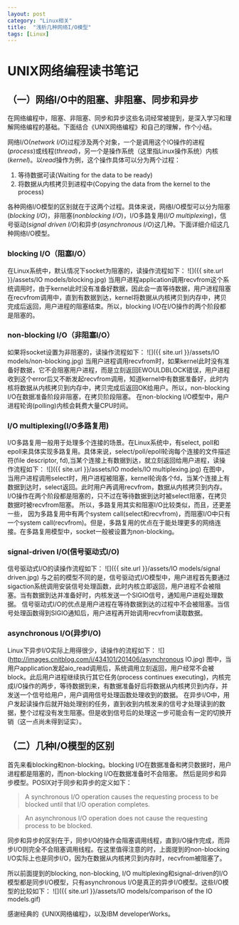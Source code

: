 ```yaml
---
layout: post
category: "Linux相关"
title:  "浅析几种网络I/O模型"
tags: [Linux]
---
```


# UNIX网络编程读书笔记

## （一）网络I/O中的阻塞、非阻塞、同步和异步

在网络编程中，阻塞、非阻塞、同步和异步这些名词经常被提到，是深入学习和理解网络编程的基础。下面结合《UNIX网络编程》和自己的理解，作个小结。

网络I/O(*network I/O*)过程涉及两个对象，一个是调用这个IO操作的进程(*process*)或线程(*thread*)，另一个是操作系统（这里指Linux操作系统）内核(*kernel*)。以*read*操作为例，这个操作具体可以分为两个过程：

1. 等待数据可读(Waiting for the data to be ready)
2. 将数据从内核拷贝到进程中(Copying the data from the kernel to the process)

各种网络I/O模型的区别就在于这两个过程。具体来说，网络I/O模型可以分为阻塞(*blocking I/O*)，非阻塞(*nonblocking I/O*)，I/O多路复用(*I/O multiplexing*)，信号驱动(*signal driven I/O*)和异步(*asynchronous I/O*)这几种。下面详细介绍这几种网络I/O模型。

### blocking I/O（阻塞I/O）
在Linux系统中，默认情况下socket为阻塞的，读操作流程如下：
![]({{ site.url }}/assets/IO models/blocking.jpg)
当用户进程application调用recvfrom这个系统调用时，由于kernel此时没有准备好数据，因此会一直等待数据，用户进程阻塞在recvfrom调用中，直到有数据到达，kernel将数据从内核拷贝到内存中，拷贝完成后返回，用户进程的阻塞结束。所以，blocking I/O在I/O操作的两个阶段都是阻塞的。


### non-blocking I/O（非阻塞I/O）
如果将socket设置为非阻塞的，读操作流程如下：
![]({{ site.url }}/assets/IO models/non-blocking.jpg)
当用户进程调用recvfrom时，如果kernel此时没有准备好数据，它不会阻塞用户进程，而是立刻返回EWOULDBLOCK错误，用户进程收到这个error后又不断发起recvfrom调用，知道kernel中有数据准备好，此时内核将数据从内核拷贝到内存中，拷贝完成后返回OK给用户。所以，non-blocking I/O在数据准备阶段非阻塞，在拷贝阶段阻塞。
在non-blocking I/O模型中，用户进程轮询(polling)内核会耗费大量CPU时间。


### I/O multiplexing(I/O多路复用)
I/O多路复用一般用于处理多个连接的场景。在Linux系统中，有select, poll和epoll来具体实现多路复用。具体来说，select/poll/epoll轮询每个连接的文件描述符(file descriptor, fd),当某个连接上有数据到达，就立刻返回给用户进程，读操作流程如下：
![]({{ site.url }}/assets/IO models/IO multiplexing.jpg)
在图中，当用户进程调用select时，用户进程被阻塞，kernel轮询各个fd，当某个连接上有数据到达时，select返回。此时用户再调用recvfrom，数据从内核拷贝到内存。I/O操作在两个阶段都是阻塞的，只不过在等待数据到达时被select阻塞，在拷贝数据时被recvfrom阻塞。
所以，多路复用其实和阻塞I/O比较类似，而且，还更差一些， 因为多路复用中有两个system call(select和recvfrom)，而阻塞I/O中只有一个system call(recvfrom)。但是，多路复用的优点在于能处理更多的网络连接。在多路复用模型中，socket一般被设置为non-blocking。


### signal-driven I/O(信号驱动式I/O)
信号驱动式I/O的读操作流程如下：
![]({{ site.url }}/assets/IO models/signal driven.jpg)
与之前的模型不同的是，信号驱动式I/O模型中，用户进程首先要通过sigaction系统调用安装信号处理函数，此时内核立即返回，用户进程不会被阻塞。当有数据到达并准备好时，内核发送一个SIGIO信号，通知用户进程处理数据。
信号驱动式I/O的优点是用户进程在等待数据到达的过程中不会被阻塞。当信号处理函数得到SIGIO通知后，用户进程再开始调用recvfrom读取数据。

### asynchronous I/O(异步I/O)
Linux下异步I/O实际上用得很少，读操作的流程如下：
![](http://images.cnitblog.com/i/434101/201406/asynchronous IO.jpg)
图中，当用户application发起aio_read调用后，系统调用立刻返回，用户经常不会被block。此后用户进程继续执行其它任务(process continues executing)，内核完成I/O操作的两步，等待数据到来，有数据准备好后将数据从内核拷贝到内存，并发送一个信号给用户，用户调用信号处理函数处理收到的数据。
在异步I/O中，用户发起读操作后就开始处理别的任务，直到收到内核发来的信号才处理读到的数据，整个过程没有发生阻塞。但是收到信号后的处理这一步可能会有一定的切换开销（这一点尚未得到证实）。


## （二）几种I/O模型的区别
首先来看blocking和non-blocking。blocking I/O在数据准备和拷贝数据时，用户进程都是阻塞的，而non-blocking I/O在数据准备时不会阻塞。
然后是同步和异步模型。POSIX对于同步和异步的定义如下：
> A synchronous I/O operation causes the requesting process to be blocked until that I/O operation completes.


> An asynchronous I/O operation does not cause the requesting process to be blocked.

同步和异步的区别在于，同步I/O的操作会阻塞调用线程，直到I/O操作完成，而异步I/O则完全不会阻塞调用线程。在这里值得注意的时，上面提到的non-blocking I/O实际上也是同步I/O，因为在数据从内核拷贝到内存时，recvfrom被阻塞了。

所以前面提到的blocking, non-blocking, I/O multiplexing和signal-driven的I/O模型都是同步I/O模型，只有asynchronous I/O是真正的异步I/O模型。这些I/O模型的比较如下：
![]({{ site.url }}/assets/IO models/comparison of the IO models.gif)

感谢经典的《UNIX网络编程》，以及IBM developerWorks。
